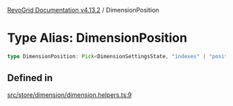 [RevoGrid Documentation v4.13.2](README.md) / DimensionPosition

# Type Alias: DimensionPosition

```ts
type DimensionPosition: Pick<DimensionSettingsState, "indexes" | "positionIndexes" | "originItemSize" | "positionIndexToItem">;
```

## Defined in

[src/store/dimension/dimension.helpers.ts:9](https://github.com/revolist/revogrid/blob/4615a8613a8ac5464daeb17d7062361e3e3aa5d1/src/store/dimension/dimension.helpers.ts#L9)
